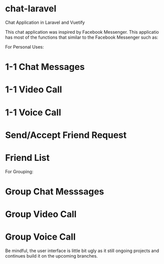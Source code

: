 # chat-laravel
Chat Application in Laravel and Vuetify

This chat application was inspired by Facebook Messenger. This applicatio has most of the functions that similar to the Facebook Messenger such as:

For Personal Uses:
# 1-1 Chat Messages
# 1-1 Video Call
# 1-1 Voice Call
# Send/Accept Friend Request
# Friend List

For Grouping:
# Group Chat Messsages
# Group Video Call
# Group Voice Call

Be mindful, the user interface is little bit ugly as it still ongoing projects and continues build it on the upcoming branches. 
